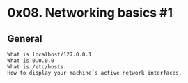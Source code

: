 # 0x08. Networking basics #1

## General

    What is localhost/127.0.0.1
    What is 0.0.0.0
    What is /etc/hosts.
    How to display your machine’s active network interfaces.
